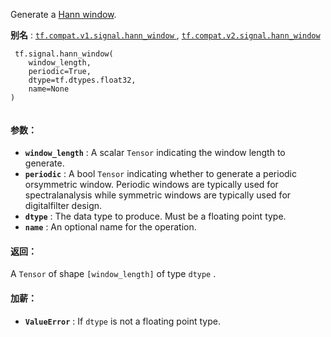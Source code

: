 Generate a [Hann window](https://en.wikipedia.org/wiki/Window_function#Hann_and_Hamming_windows).

**别名** : [ `tf.compat.v1.signal.hann_window` ](/api_docs/python/tf/signal/hann_window), [ `tf.compat.v2.signal.hann_window` ](/api_docs/python/tf/signal/hann_window)

```
 tf.signal.hann_window(
    window_length,
    periodic=True,
    dtype=tf.dtypes.float32,
    name=None
)
 
```

#### 参数：
- **`window_length`** : A scalar  `Tensor`  indicating the window length to generate.
- **`periodic`** : A bool  `Tensor`  indicating whether to generate a periodic orsymmetric window. Periodic windows are typically used for spectralanalysis while symmetric windows are typically used for digitalfilter design.
- **`dtype`** : The data type to produce. Must be a floating point type.
- **`name`** : An optional name for the operation.


#### 返回：
A  `Tensor`  of shape  `[window_length]`  of type  `dtype` .

#### 加薪：
- **`ValueError`** : If  `dtype`  is not a floating point type.
